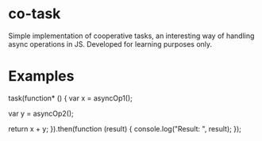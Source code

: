 # co-task
Simple implementation of cooperative tasks, an interesting way of handling async operations in JS. Developed for learning purposes only.

# Examples
   
task(function* () {
  var x = asyncOp1();
  
  var y = asyncOp2();
  
  return x + y;
}).then(function (result) {
  console.log("Result: ", result);
});
   

